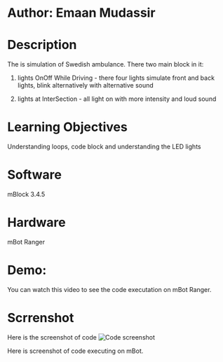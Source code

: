 
# Author: Emaan Mudassir

# Description
The is simulation of Swedish ambulance. There two main block in it:
1) lights OnOff While Driving - there four lights simulate front and back lights, blink alternatively with alternative sound  

2) lights at InterSection - all light on with more intensity and loud sound

# Learning Objectives
Understanding loops, code block and understanding the LED lights

# Software
mBlock 3.4.5

# Hardware
mBot Ranger

# Demo:
You can watch this video to see the code executation on mBot Ranger. 


# Scrrenshot
Here is the screenshot of code 
![Code screenshot](/robotics4kids/ambulance/CodeScreenShot.png?raw=true "Screenshot of Code")

Here is screenshot of code executing on mBot.
